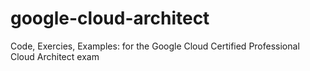 # google-cloud-architect
Code, Exercies, Examples: for the Google Cloud Certified Professional Cloud Architect exam
